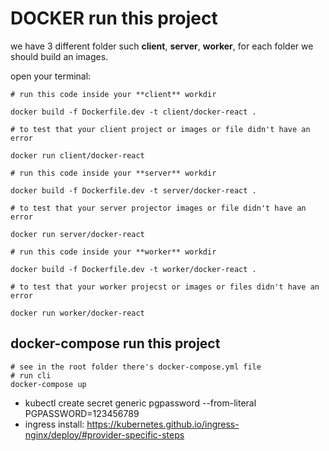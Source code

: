 # DOCKER run this project

we have 3 different folder such **client**, **server**, **worker**, for each
folder we should build an images.

open your terminal:
~~~
# run this code inside your **client** workdir

docker build -f Dockerfile.dev -t client/docker-react .

# to test that your client project or images or file didn't have an error

docker run client/docker-react

# run this code inside your **server** workdir

docker build -f Dockerfile.dev -t server/docker-react .

# to test that your server projector images or file didn't have an error

docker run server/docker-react

# run this code inside your **worker** workdir

docker build -f Dockerfile.dev -t worker/docker-react .

# to test that your worker projecst or images or files didn't have an error

docker run worker/docker-react
~~~

## docker-compose run this project
~~~
# see in the root folder there's docker-compose.yml file
# run cli
docker-compose up
~~~
- kubectl create secret generic pgpassword  --from-literal PGPASSWORD=123456789
- ingress install: https://kubernetes.github.io/ingress-nginx/deploy/#provider-specific-steps

